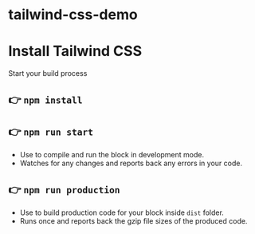 # tailwind-css-demo

# Install Tailwind CSS

Start your build process

## 👉  `npm install`

## 👉  `npm run start`
- Use to compile and run the block in development mode.
- Watches for any changes and reports back any errors in your code.

## 👉  `npm run production`
- Use to build production code for your block inside `dist` folder.
- Runs once and reports back the gzip file sizes of the produced code.

